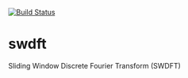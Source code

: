 [![Build Status](https://travis-ci.org/leerichardson/spew.svg?branch=master)](https://travis-ci.org/leerichardson/swdft)

# swdft
Sliding Window Discrete Fourier Transform (SWDFT)
